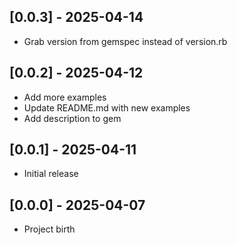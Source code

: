 ## [0.0.3] - 2025-04-14

- Grab version from gemspec instead of version.rb

## [0.0.2] - 2025-04-12

- Add more examples
- Update README.md with new examples
- Add description to gem

## [0.0.1] - 2025-04-11

- Initial release

## [0.0.0] - 2025-04-07

- Project birth
